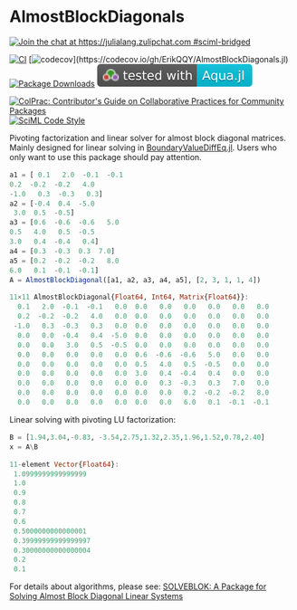 # AlmostBlockDiagonals

[![Join the chat at https://julialang.zulipchat.com #sciml-bridged](https://img.shields.io/static/v1?label=Zulip&message=chat&color=9558b2&labelColor=389826)](https://julialang.zulipchat.com/#narrow/stream/279055-sciml-bridged)

[![CI](https://github.com/ErikQQY/AlmostBlockDiagonals.jl/actions/workflows/CI.yml/badge.svg)](https://github.com/ErikQQY/AlmostBlockDiagonals.jl/actions/workflows/CI.yml)
[![codecov](https://codecov.io/gh/ErikQQY/AlmostBlockDiagonals.jl/branch/main/graph/badge.svg?)](https://codecov.io/gh/ErikQQY/AlmostBlockDiagonals.jl)
[![Package Downloads](https://shields.io/endpoint?url=https://pkgs.genieframework.com/api/v1/badge/AlmostBlockDiagonals)](https://pkgs.genieframework.com?packages=AlmostBlockDiagonals)
[![Aqua QA](https://raw.githubusercontent.com/JuliaTesting/Aqua.jl/master/badge.svg)](https://github.com/JuliaTesting/Aqua.jl)

[![ColPrac: Contributor's Guide on Collaborative Practices for Community Packages](https://img.shields.io/badge/ColPrac-Contributor%27s%20Guide-blueviolet)](https://github.com/SciML/ColPrac)
[![SciML Code Style](https://img.shields.io/static/v1?label=code%20style&message=SciML&color=9558b2&labelColor=389826)](https://github.com/SciML/SciMLStyle)

Pivoting factorization and linear solver for almost block diagonal matrices. Mainly designed for linear solving in [BoundaryValueDiffEq.jl](https://github.com/SciML/BoundaryValueDiffEq.jl). Users who only want to use this package should pay attention.

```julia
a1 = [ 0.1   2.0  -0.1  -0.1
0.2  -0.2  -0.2   4.0
-1.0   0.3  -0.3   0.3]
a2 = [-0.4  0.4  -5.0
 3.0  0.5  -0.5]
a3 = [0.6  -0.6  -0.6   5.0
0.5   4.0   0.5  -0.5
3.0   0.4  -0.4   0.4]
a4 = [0.3  -0.3  0.3  7.0]
a5 = [0.2  -0.2  -0.2   8.0
6.0   0.1  -0.1  -0.1]
A = AlmostBlockDiagonal([a1, a2, a3, a4, a5], [2, 3, 1, 1, 4])
```

```julia
11×11 AlmostBlockDiagonal{Float64, Int64, Matrix{Float64}}:
  0.1   2.0  -0.1  -0.1   0.0  0.0   0.0   0.0   0.0   0.0   0.0
  0.2  -0.2  -0.2   4.0   0.0  0.0   0.0   0.0   0.0   0.0   0.0
 -1.0   0.3  -0.3   0.3   0.0  0.0   0.0   0.0   0.0   0.0   0.0
  0.0   0.0  -0.4   0.4  -5.0  0.0   0.0   0.0   0.0   0.0   0.0
  0.0   0.0   3.0   0.5  -0.5  0.0   0.0   0.0   0.0   0.0   0.0
  0.0   0.0   0.0   0.0   0.0  0.6  -0.6  -0.6   5.0   0.0   0.0
  0.0   0.0   0.0   0.0   0.0  0.5   4.0   0.5  -0.5   0.0   0.0
  0.0   0.0   0.0   0.0   0.0  3.0   0.4  -0.4   0.4   0.0   0.0
  0.0   0.0   0.0   0.0   0.0  0.0   0.3  -0.3   0.3   7.0   0.0
  0.0   0.0   0.0   0.0   0.0  0.0   0.0   0.2  -0.2  -0.2   8.0
  0.0   0.0   0.0   0.0   0.0  0.0   0.0   6.0   0.1  -0.1  -0.1
```

Linear solving with pivoting LU factorization:

```julia
B = [1.94,3.04,-0.83, -3.54,2.75,1.32,2.35,1.96,1.52,0.78,2.40]
x = A\B
```

```julia
11-element Vector{Float64}:
 1.0999999999999999
 1.0
 0.9
 0.8
 0.7
 0.6
 0.5000000000000001
 0.39999999999999997
 0.30000000000000004
 0.2
 0.1
```

For details about algorithms, please see:
[SOLVEBLOK: A Package for Solving Almost Block Diagonal Linear Systems](https://dl.acm.org/doi/pdf/10.1145/355873.355880)